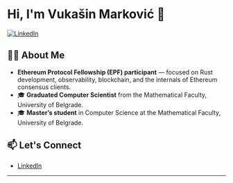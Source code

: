 # Hi, I'm Vukašin Marković 👋

[![LinkedIn](https://img.shields.io/badge/LinkedIn-Connect-blue?logo=linkedin)](https://www.linkedin.com/in/vukasin-markovic-252781245/)

## 👨‍💻 About Me

- **Ethereum Protocol Fellowship (EPF) participant** — focused on Rust development, observability, blockchain, and the internals of Ethereum consensus clients.
- 🎓 **Graduated Computer Scientist** from the Mathematical Faculty, University of Belgrade.
- 🎓 **Master’s student** in Computer Science at the Mathematical Faculty, University of Belgrade.

## 📫 Let's Connect

- [LinkedIn](https://www.linkedin.com/in/vukasin-markovic-252781245/)

---
